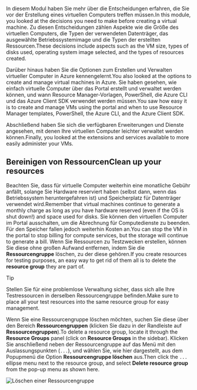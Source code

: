<span data-ttu-id="ed887-101">In diesem Modul haben Sie mehr über die Entscheidungen erfahren, die Sie vor der Erstellung eines virtuellen Computers treffen müssen.</span><span class="sxs-lookup"><span data-stu-id="ed887-101">In this module, you looked at the decisions you need to make before creating a virtual machine.</span></span> <span data-ttu-id="ed887-102">Zu diesen Entscheidungen zählen Aspekte wie die Größe des virtuellen Computers, die Typen der verwendeten Datenträger, das ausgewählte Betriebssystemimage und die Typen der erstellten Ressourcen.</span><span class="sxs-lookup"><span data-stu-id="ed887-102">These decisions include aspects such as the VM size, types of disks used, operating system image selected, and the types of resources created.</span></span>

<span data-ttu-id="ed887-103">Darüber hinaus haben Sie die Optionen zum Erstellen und Verwalten virtueller Computer in Azure kennengelernt.</span><span class="sxs-lookup"><span data-stu-id="ed887-103">You also looked at the options to create and manage virtual machines in Azure.</span></span> <span data-ttu-id="ed887-104">Sie haben gesehen, wie einfach virtuelle Computer über das Portal erstellt und verwaltet werden können, und wann Resource Manager-Vorlagen, PowerShell, die Azure CLI und das Azure Client SDK verwendet werden müssen.</span><span class="sxs-lookup"><span data-stu-id="ed887-104">You saw how easy it is to create and manage VMs using the portal and when to use Resource Manager templates, PowerShell, the Azure CLI, and the Azure Client SDK.</span></span>

<span data-ttu-id="ed887-105">Abschließend haben Sie sich die verfügbaren Erweiterungen und Dienste angesehen, mit denen Ihre virtuellen Computer leichter verwaltet werden können.</span><span class="sxs-lookup"><span data-stu-id="ed887-105">Finally, you looked at the extensions and services available to more easily administer your VMs.</span></span>

## <a name="clean-up-your-resources"></a><span data-ttu-id="ed887-106">Bereinigen von Ressourcen</span><span class="sxs-lookup"><span data-stu-id="ed887-106">Clean up your resources</span></span>

<span data-ttu-id="ed887-107">Beachten Sie, dass für virtuelle Computer weiterhin eine monatliche Gebühr anfällt, solange Sie Hardware reserviert haben (selbst dann, wenn das Betriebssystem heruntergefahren ist) und Speicherplatz für Datenträger verwendet wird.</span><span class="sxs-lookup"><span data-stu-id="ed887-107">Remember that virtual machines continue to generate a monthly charge as long as you have hardware reserved (even if the OS is shut down!) and space used for disks.</span></span> <span data-ttu-id="ed887-108">Sie können den virtuellen Computer im Portal ausschalten, um die Abrechnung für Computedienste zu beenden. Für den Speicher fallen jedoch weiterhin Kosten an.</span><span class="sxs-lookup"><span data-stu-id="ed887-108">You can stop the VM in the portal to stop billing for compute services, but the storage will continue to generate a bill.</span></span> <span data-ttu-id="ed887-109">Wenn Sie Ressourcen zu Testzwecken erstellen, können Sie diese ohne großen Aufwand entfernen, indem Sie die **Ressourcengruppe** löschen, zu der diese gehören.</span><span class="sxs-lookup"><span data-stu-id="ed887-109">If you create resources for testing purposes, an easy way to get rid of them all is to delete the **resource group** they are part of.</span></span>

> [!TIP]
> <span data-ttu-id="ed887-110">Stellen Sie für eine problemlose Verwaltung sicher, dass sich alle Ihre Testressourcen in derselben Ressourcengruppe befinden.</span><span class="sxs-lookup"><span data-stu-id="ed887-110">Make sure to place all your test resources into the same resource group for easy management.</span></span>

<span data-ttu-id="ed887-111">Wenn Sie eine Ressourcengruppe löschen möchten, suchen Sie diese über den Bereich **Ressourcengruppen** (klicken Sie dazu in der Randleiste auf **Ressourcengruppen**).</span><span class="sxs-lookup"><span data-stu-id="ed887-111">To delete a resource group, locate it through the **Resource Groups** panel (click on **Resource Groups** in the sidebar).</span></span> <span data-ttu-id="ed887-112">Klicken Sie anschließend neben der Ressourcengruppe auf das Menü mit den Auslassungspunkten (`...`), und wählen Sie, wie hier dargestellt, aus dem Popupmenü die Option **Ressourcengruppe löschen** aus.</span><span class="sxs-lookup"><span data-stu-id="ed887-112">Then click the `...` ellipse menu next to the resource group, and select **Delete resource group** from the pop-up menu as shown here.</span></span>

![Löschen einer Ressourcengruppe](../media-draft/7-delete-rgs.png)
